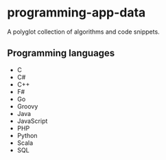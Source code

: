 # programming-app-data
A polyglot collection of algorithms and code snippets.

## Programming languages

* C
* C#
* C++
* F#
* Go
* Groovy
* Java
* JavaScript
* PHP
* Python
* Scala
* SQL
